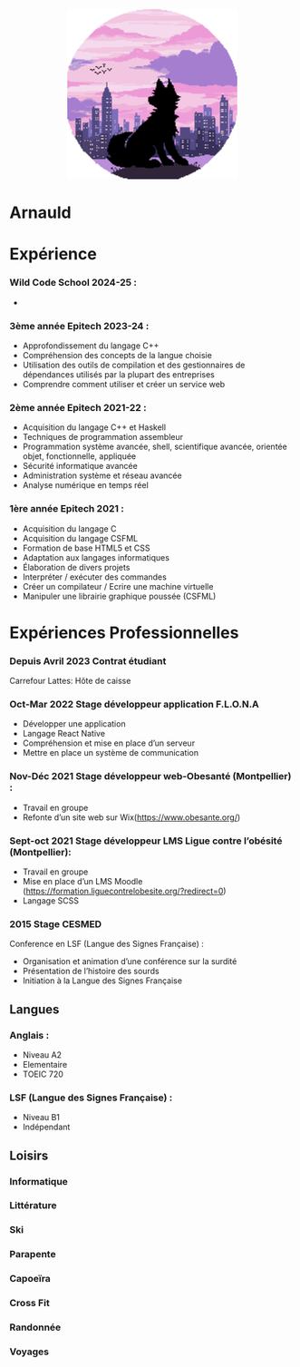 <p align="center">
  <img width="300" height="300" src="https://github.com/Arno34990/Apprendre-le-Markdown/blob/main/profil.png">
</p>

# Arnauld

# Expérience

### Wild Code School 2024-25 :
 - 
### 3ème année Epitech 2023-24 :
 -  Approfondissement du langage C++
 - Compréhension des concepts de la langue choisie
 - Utilisation des outils de compilation et des gestionnaires de dépendances utilisés par la plupart des entreprises
 - Comprendre comment utiliser et créer un service web
### 2ème année Epitech 2021-22 :
 - Acquisition du langage C++ et Haskell
 - Techniques de programmation assembleur
 - Programmation système avancée, shell, scientifique avancée, orientée objet, fonctionnelle, appliquée
 - Sécurité informatique avancée
 - Administration système et réseau avancée
 - Analyse numérique en temps réel
### 1ère année Epitech 2021 :
 - Acquisition du langage C
 - Acquisition du langage CSFML
 - Formation de base HTML5 et CSS
 - Adaptation aux langages informatiques
 - Élaboration de divers projets
 - Interpréter / exécuter des commandes
 - Créer un compilateur / Ecrire une machine virtuelle
 - Manipuler une librairie graphique poussée (CSFML)

# Expériences Professionnelles

### Depuis Avril 2023 Contrat étudiant
 Carrefour Lattes: Hôte de caisse
### Oct-Mar 2022 Stage développeur application F.L.O.N.A
 - Développer une application
 - Langage React Native
 - Compréhension et mise en place d’un serveur
 - Mettre en place un système de communication
### Nov-Déc 2021 Stage développeur web-Obesanté (Montpellier) :
 - Travail en groupe
 - Refonte d’un site web sur Wix(https://www.obesante.org/)
### Sept-oct 2021 Stage développeur LMS Ligue contre l’obésité (Montpellier):
 - Travail en groupe
 - Mise en place d’un LMS Moodle
 (https://formation.liguecontrelobesite.org/?redirect=0)
 - Langage SCSS
### 2015 Stage CESMED
 Conference en LSF (Langue des Signes Française) :
 - Organisation et animation d’une conférence sur la surdité
 - Présentation de l’histoire des sourds
 - Initiation à la Langue des Signes Française

## Langues

### Anglais :
 - Niveau A2
 - Elementaire
 - TOEIC 720
### LSF (Langue des Signes Française) : 
 - Niveau B1
 - Indépendant

## Loisirs

### Informatique
### Littérature
### Ski
### Parapente
### Capoeïra
### Cross Fit
### Randonnée
### Voyages
